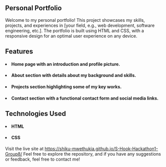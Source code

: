 ## Personal Portfolio
Welcome to my personal portfolio! This project showcases my skills, projects, and experiences in [your field, e.g., web development, software engineering, etc.]. The portfolio is built using HTML and CSS, with a responsive design for an optimal user experience on any device.

## Features
#### <li>Home page with an introduction and profile picture.
#### <li> About section with details about my background and skills.
#### <li> Projects section highlighting some of my key works.
#### <li> Contact section with a functional contact form and social media links.

## Technologies Used
#### <li>HTML
#### <li>CSS
Visit the live site at https://shiku-mwethukia.github.io/S-Hook-Hackathon1-Group8/
Feel free to explore the repository, and if you have any suggestions or feedback, feel free to contact me!

